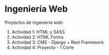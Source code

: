 # Ingeniería Web

Proyectos de ingeniería web:

1. Actividad 1: HTML y SASS
2. Actividad 2: HTML Forms
3. Actividad 3: CMS - Django + Rest Framework
4. Actividad 4: Proyecto - 1 Corte
